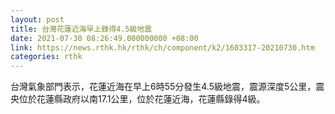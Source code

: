 ```yaml
---
layout: post
title: 台灣花蓮近海早上錄得4.5級地震
date: 2021-07-30 08:26:49.000000000 +08:00
link: https://news.rthk.hk/rthk/ch/component/k2/1603317-20210730.htm
categories: rthk
---
```


台灣氣象部門表示，花蓮近海在早上6時55分發生4.5級地震，震源深度5公里，震央位於花蓮縣政府以南17.1公里，位於花蓮近海，花蓮縣錄得4級。
